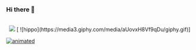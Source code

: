 ### Hi there 👋

<p align="center">
  <br>
    <img src=" https://kudosgan.github.io/La_vie_Canadianne/image/robo/man2.jpg" />
 [ ![hippo](https://media3.giphy.com/media/aUovxH8Vf9qDu/giphy.gif)]

  [![animated](https://raw.githubusercontent.com/donavon/donavon/master/img/readme.svg)](https://dwe.st/rr)
   
  <br>
  <br>
  <br>
</p>

